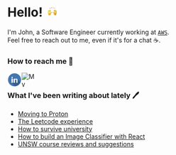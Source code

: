 <h1>Hello! <img alt='wave' src="/assets/wave.gif" height="25px" width="30px"/></h3/>
 
I'm John, a Software Engineer currently working at [`AWS`](https://aws.com).  
Feel free to reach out to me, even if it's for a chat ☕.  

<h3>How to reach me 📧</h3>

<p>
  <a href="https://www.linkedin.com/in/john-dao/" target="_blank">
    <img src="/assets/linkedinLogo.png" align="left" height="32px" width="32px" alt="Linkedin"/> 
  </a>
  &nbsp;
  <a href="https://johndao.com/" target="_blank">
    <img src="https://avatars.githubusercontent.com/u/51881944?s=460&u=de2399451ba977dac0ac42f3539e945104733bb2&v=4" padding="10px" align="left" height="32px" width="32px" alt="My Website"/>
  </a>
</p>

<h3>What I've been writing about lately 🖊️</h3>

<!--START_SECTION:feed-->
* [Moving to Proton](https:&#x2F;&#x2F;johndao.com&#x2F;blog&#x2F;moving-to-proton)
* [The Leetcode experience](https:&#x2F;&#x2F;johndao.com&#x2F;blog&#x2F;the-leetcode-experience)
* [How to survive university](https:&#x2F;&#x2F;johndao.com&#x2F;blog&#x2F;how-to-survive-university)
* [How to build an Image Classifier with React](https:&#x2F;&#x2F;johndao.com&#x2F;blog&#x2F;how-to-build-an-image-classifier-with-react)
* [UNSW course reviews and suggestions](https:&#x2F;&#x2F;johndao.com&#x2F;blog&#x2F;unsw-course-reviews-and-suggestions)
<!--END_SECTION:feed-->
